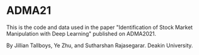 # ADMA21
This is the code and data used in the paper "Identification of Stock Market Manipulation with Deep Learning" published on ADMA2021.

By Jillian Tallboys, Ye Zhu, and Sutharshan Rajasegarar. Deakin University.
